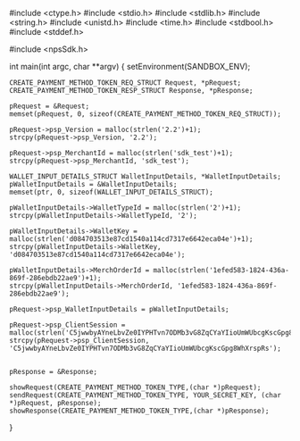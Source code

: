 #include <ctype.h>
#include <stdio.h>
#include <stdlib.h>
#include <string.h>
#include <unistd.h>
#include <time.h>
#include <stdbool.h>
#include <stddef.h>

#include <npsSdk.h>

int main(int argc, char **argv) {
    setEnvironment(SANDBOX_ENV);

    CREATE_PAYMENT_METHOD_TOKEN_REQ_STRUCT Request, *pRequest;
    CREATE_PAYMENT_METHOD_TOKEN_RESP_STRUCT Response, *pResponse;

    pRequest = &Request;
    memset(pRequest, 0, sizeof(CREATE_PAYMENT_METHOD_TOKEN_REQ_STRUCT));

    pRequest->psp_Version = malloc(strlen('2.2')+1);
    strcpy(pRequest->psp_Version, '2.2');

    pRequest->psp_MerchantId = malloc(strlen('sdk_test')+1);
    strcpy(pRequest->psp_MerchantId, 'sdk_test');

    WALLET_INPUT_DETAILS_STRUCT WalletInputDetails, *WalletInputDetails;
    pWalletInputDetails = &WalletInputDetails;
    memset(ptr, 0, sizeof(WALLET_INPUT_DETAILS_STRUCT);

    pWalletInputDetails->WalletTypeId = malloc(strlen('2')+1);
    strcpy(pWalletInputDetails->WalletTypeId, '2');

    pWalletInputDetails->WalletKey = malloc(strlen('d084703513e87cd1540a114cd7317e6642eca04e')+1);
    strcpy(pWalletInputDetails->WalletKey, 'd084703513e87cd1540a114cd7317e6642eca04e');

    pWalletInputDetails->MerchOrderId = malloc(strlen('1efed583-1824-436a-869f-286ebdb22ae9')+1);
    strcpy(pWalletInputDetails->MerchOrderId, '1efed583-1824-436a-869f-286ebdb22ae9');

    pRequest->psp_WalletInputDetails = pWalletInputDetails;

    pRequest->psp_ClientSession = malloc(strlen('C5jwwbyAYneLbvZe0IYPHTvn7ODMb3vG8ZqCYaYIioUmWUbcgKscGpg8WhXrspRs')+1);
    strcpy(pRequest->psp_ClientSession, 'C5jwwbyAYneLbvZe0IYPHTvn7ODMb3vG8ZqCYaYIioUmWUbcgKscGpg8WhXrspRs');


    pResponse = &Response;

    showRequest(CREATE_PAYMENT_METHOD_TOKEN_TYPE,(char *)pRequest);
    sendRequest(CREATE_PAYMENT_METHOD_TOKEN_TYPE, YOUR_SECRET_KEY, (char *)pRequest, pResponse);
    showResponse(CREATE_PAYMENT_METHOD_TOKEN_TYPE,(char *)pResponse);
}
